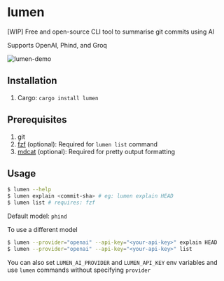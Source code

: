 # lumen
[WIP] Free and open-source CLI tool to summarise git commits using AI

Supports OpenAI, Phind, and Groq

![lumen-demo](https://github.com/user-attachments/assets/2e84e4aa-a86f-47e6-b939-1e34035dbb02)

## Installation
1. Cargo: `cargo install lumen`

## Prerequisites
1. git
2. [fzf](https://github.com/junegunn/fzf) (optional): Required for `lumen list` command
3. [mdcat](https://github.com/swsnr/mdcat) (optional): Required for pretty output formatting

## Usage

```sh
$ lumen --help
$ lumen explain <commit-sha> # eg: lumen explain HEAD
$ lumen list # requires: fzf
```
Default model: `phind`

To use a different model
```sh
$ lumen --provider="openai" --api-key="<your-api-key>" explain HEAD
$ lumen --provider="openai" --api-key="<your-api-key>" list
```
You can also set `LUMEN_AI_PROVIDER` and `LUMEN_API_KEY` env variables and use `lumen` commands without specifying `provider`
